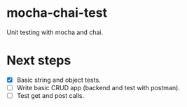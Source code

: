 # mocha-chai-test
Unit testing with mocha and chai.

# Next steps
- [x] Basic string and object tests.
- [ ] Write basic CRUD app (backend and test with postman).
- [ ] Test get and post calls.